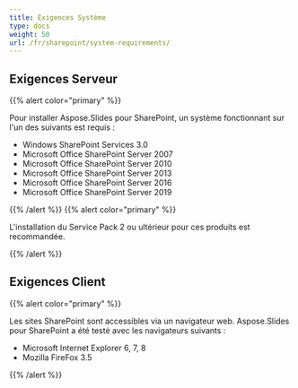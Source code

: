 ```yaml
---
title: Exigences Système
type: docs
weight: 50
url: /fr/sharepoint/system-requirements/
---
```


## **Exigences Serveur**
{{% alert color="primary" %}} 

Pour installer Aspose.Slides pour SharePoint, un système fonctionnant sur l'un des suivants est requis :

- Windows SharePoint Services 3.0
- Microsoft Office SharePoint Server 2007
- Microsoft Office SharePoint Server 2010
- Microsoft Office SharePoint Server 2013
- Microsoft Office SharePoint Server 2016
- Microsoft Office SharePoint Server 2019

{{% /alert %}} {{% alert color="primary" %}} 

L'installation du Service Pack 2 ou ultérieur pour ces produits est recommandée.

{{% /alert %}} 
## **Exigences Client**
{{% alert color="primary" %}} 

Les sites SharePoint sont accessibles via un navigateur web. Aspose.Slides pour SharePoint a été testé avec les navigateurs suivants :

- Microsoft Internet Explorer 6, 7, 8
- Mozilla FireFox 3.5

{{% /alert %}}